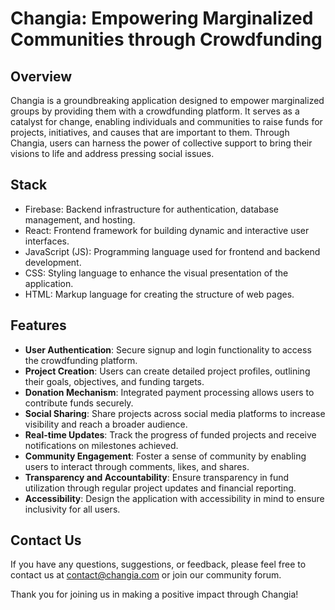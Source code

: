 # Changia: Empowering Marginalized Communities through Crowdfunding

## Overview
Changia is a groundbreaking application designed to empower marginalized groups by providing them with a crowdfunding platform. It serves as a catalyst for change, enabling individuals and communities to raise funds for projects, initiatives, and causes that are important to them. Through Changia, users can harness the power of collective support to bring their visions to life and address pressing social issues.

## Stack
- Firebase: Backend infrastructure for authentication, database management, and hosting.
- React: Frontend framework for building dynamic and interactive user interfaces.
- JavaScript (JS): Programming language used for frontend and backend development.
- CSS: Styling language to enhance the visual presentation of the application.
- HTML: Markup language for creating the structure of web pages.

## Features
- **User Authentication**: Secure signup and login functionality to access the crowdfunding platform.
- **Project Creation**: Users can create detailed project profiles, outlining their goals, objectives, and funding targets.
- **Donation Mechanism**: Integrated payment processing allows users to contribute funds securely.
- **Social Sharing**: Share projects across social media platforms to increase visibility and reach a broader audience.
- **Real-time Updates**: Track the progress of funded projects and receive notifications on milestones achieved.
- **Community Engagement**: Foster a sense of community by enabling users to interact through comments, likes, and shares.
- **Transparency and Accountability**: Ensure transparency in fund utilization through regular project updates and financial reporting.
- **Accessibility**: Design the application with accessibility in mind to ensure inclusivity for all users.

## Contact Us
If you have any questions, suggestions, or feedback, please feel free to contact us at contact@changia.com or join our community forum.

Thank you for joining us in making a positive impact through Changia!
